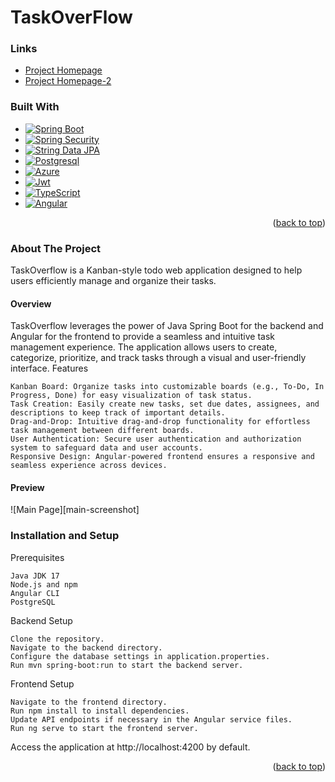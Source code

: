 # TaskOverFlow

<p id="readme-top">

### Links

- [Project Homepage]
- [Project Homepage-2]

### Built With

* [![Spring Boot][Spring-boot.io]][SpringBoot-url]
* [![Spring Security][Spring-security.io]][SpringSecurity-url]
* [![String Data JPA][SpringDataJPA.io]][SpringDataJPA-url]
* [![Postgresql][Postgresql.org]][Postgresql-url]
* [![Azure][Azure.com]][Azure-url]
* [![Jwt][Jwt.io]][Jwt-url]
* [![TypeScript][TypeScript.org]][TypeScript-url]
* [![Angular][Angular.io]][Angular-url]

<p align="right">(<a href="#readme-top">back to top</a>)</p>

### About The Project

TaskOverflow is a Kanban-style todo web application designed to help users efficiently manage and organize their tasks.

#### Overview

TaskOverflow leverages the power of Java Spring Boot for the backend and Angular for the frontend to provide a seamless and intuitive task management experience. The application allows users to create, categorize, prioritize, and track tasks through a visual and user-friendly interface.
Features

    Kanban Board: Organize tasks into customizable boards (e.g., To-Do, In Progress, Done) for easy visualization of task status.
    Task Creation: Easily create new tasks, set due dates, assignees, and descriptions to keep track of important details.
    Drag-and-Drop: Intuitive drag-and-drop functionality for effortless task management between different boards.
    User Authentication: Secure user authentication and authorization system to safeguard data and user accounts.
    Responsive Design: Angular-powered frontend ensures a responsive and seamless experience across devices.

#### Preview

![Main Page][main-screenshot]

### Installation and Setup
Prerequisites

    Java JDK 17
    Node.js and npm
    Angular CLI
    PostgreSQL

Backend Setup

    Clone the repository.
    Navigate to the backend directory.
    Configure the database settings in application.properties.
    Run mvn spring-boot:run to start the backend server.

Frontend Setup

    Navigate to the frontend directory.
    Run npm install to install dependencies.
    Update API endpoints if necessary in the Angular service files.
    Run ng serve to start the frontend server.

Access the application at http://localhost:4200 by default.

<p align="right">(<a href="#readme-top">back to top</a>)</p>

<!-- MARKDOWN LINKS & IMAGES -->

[Project Homepage]: https://taskoverflow.pp.ua/
[Project Homepage-2]: https://task-over-flow.vercel.app/
[Spring.io]: https://img.shields.io/badge/Spring-6DB33F?style=for-the-badge&logo=spring&logoColor=white
[Spring-url]: https://spring.io/
[SpringDataJPA.io]: https://img.shields.io/badge/Spring%20Data%20JPA-6DB33F?style=for-the-badge&logo=spring&logoColor=white
[SpringDataJPA-url]: https://spring.io/projects/spring-data-jpa
[Spring-boot.io]: https://img.shields.io/badge/Spring%20Boot-6DB33F?style=for-the-badge&logo=springboot&logoColor=white
[SpringBoot-url]: https://spring.io/projects/spring-boot
[Spring-security.io]: https://img.shields.io/badge/Spring%20Security-6DB33F?style=for-the-badge&logo=springsecurity&logoColor=white
[SpringSecurity-url]: https://spring.io/projects/spring-security
[Postgresql.org]: https://img.shields.io/badge/Postgresql-4169E1?style=for-the-badge&logo=postgresql&logoColor=white
[Postgresql-url]: https://postgresql.org
[Jwt.io]: https://img.shields.io/badge/Json%20Web%20Tokens-000000?style=for-the-badge&logo=jsonwebtokens&logoColor=white
[Jwt-url]: https://jwt.io
[TypeScript.org]: https://img.shields.io/badge/TypeScript-3178C6?style=for-the-badge&logo=typescript&logoColor=white
[TypeScript-url]: https://www.typescriptlang.org/
[Angular.io]: https://img.shields.io/badge/Angular-DD0031?style=for-the-badge&logo=angular&logoColor=white
[Angular-url]: https://angular.io/
[Azure.com]: https://img.shields.io/badge/Azure-0089D6?style=for-the-badge&logo=microsoftazure&logoColor=white
[Azure-url]: https://azure.microsoft.com/en-us/

